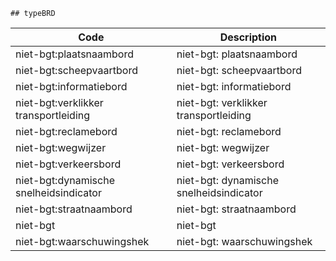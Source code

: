 	## typeBRD			
				
|	Code	|	Description	|
|	---	|	---	|
|	niet-bgt:plaatsnaambord	|	niet-bgt: plaatsnaambord	|
|	niet-bgt:scheepvaartbord	|	niet-bgt: scheepvaartbord	|
|	niet-bgt:informatiebord	|	niet-bgt: informatiebord	|
|	niet-bgt:verklikker transportleiding	|	niet-bgt: verklikker transportleiding	|
|	niet-bgt:reclamebord	|	niet-bgt: reclamebord	|
|	niet-bgt:wegwijzer	|	niet-bgt: wegwijzer	|
|	niet-bgt:verkeersbord	|	niet-bgt: verkeersbord	|
|	niet-bgt:dynamische snelheidsindicator	|	niet-bgt: dynamische snelheidsindicator	|
|	niet-bgt:straatnaambord	|	niet-bgt: straatnaambord	|
|	niet-bgt	|	niet-bgt	|
|	niet-bgt:waarschuwingshek	|	niet-bgt: waarschuwingshek	|
